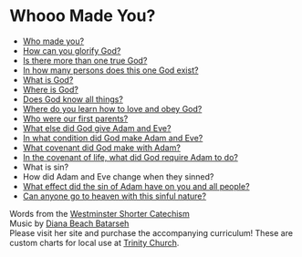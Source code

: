# Whooo Made You?

* [Who made you?](w/who-made-you.txt)
* [How can you glorify God?](h/how-can-you-glorify-god.txt)
* [Is there more than one true God?](i/is-there-more-than-one-true-god.txt)
* [In how many persons does this one God exist?](i/in-how-many-persons.txt)
* [What is God?](w/what-is-god.txt)
* [Where is God?](w/where-is-god.txt)
* [Does God know all things?](d/does-god-know-all-things.txt)
* [Where do you learn how to love and obey God?](w/where-do-you-learn.txt)
* [Who were our first parents?](w/who-were-our-first-parents.txt)
* [What else did God give Adam and Eve?](w/what-else-did-god-give.txt)
* [In what condition did God make Adam and Eve?](i/in-what-condition.txt)
* [What covenant did God make with Adam?](w/what-covenant.txt)
* [In the covenant of life, what did God require Adam to do?](i/in-the-covenant-of-life.txt)
* What is sin?
* How did Adam and Eve change when they sinned?
* [What effect did the sin of Adam have on you and all people?](w/what-effect.txt)
* [Can anyone go to heaven with this sinful nature?](c/can-anyone-go-to-heaven.txt)

Words from the [Westminster Shorter Catechism](https://en.wikipedia.org/wiki/Westminster_Shorter_Catechism)  
Music by [Diana Beach Batarseh](http://askmewhooo.com)  
Please visit her site and purchase the accompanying curriculum! These are custom charts for local use at [Trinity Church](http://www.trinitynashville.org).
